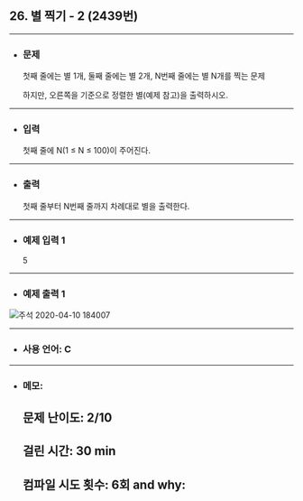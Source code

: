 ## 26. 별 찍기 - 2 (2439번)

---

- ### 문제

  첫째 줄에는 별 1개, 둘째 줄에는 별 2개, N번째 줄에는 별 N개를 찍는 문제

  하지만, 오른쪽을 기준으로 정렬한 별(예제 참고)을 출력하시오.
  
---


- ### 입력

  첫째 줄에 N(1 ≤ N ≤ 100)이 주어진다.

---

- ### 출력

  첫째 줄부터 N번째 줄까지 차례대로 별을 출력한다.

---
 
- ### 예제 입력 1 

  5

---

- ### 예제 출력 1  

![주석 2020-04-10 184007](https://user-images.githubusercontent.com/58179041/78981354-bad4c200-7b5a-11ea-877c-34e7ad6bc93f.png)

 
---

- ### 사용                   언어: C

---

- ### 메모:

  ## 문제 난이도: 2/10
  ## 걸린 시간: 30 min
  ## 컴파일 시도 횟수: 6회 and why:
  
  
